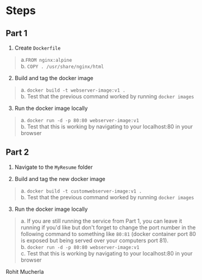 # Steps

## Part 1
1. Create `Dockerfile`
>a.`FROM nginx:alpine`\
>b. `COPY . /usr/share/nginx/html`  

2. Build and tag the docker image
>a. `docker build -t webserver-image:v1 .`\
>b. Test that the previous command worked by running `docker images`

3. Run the docker image locally
>a. `docker run -d -p 80:80 webserver-image:v1`\
>b. Test that this is working by navigating to your localhost:80 in your browser

## Part 2
1. Navigate to the `MyResume` folder

2. Build and tag the new docker image
>a. `docker build -t customwebserver-image:v1 .`\
>b. Test that the previous command worked by running `docker images`

3. Run the docker image locally
>a. If you are still running the service from Part 1, you can leave it running if you'd like but don't forget to change the port number in the following command to something like `80:81` (docker container port 80 is exposed but being served over your computers port 81). \
>b. `docker run -d -p 80:80 webserver-image:v1`\
>c. Test that this is working by navigating to your localhost:80 in your browser

Rohit Mucherla